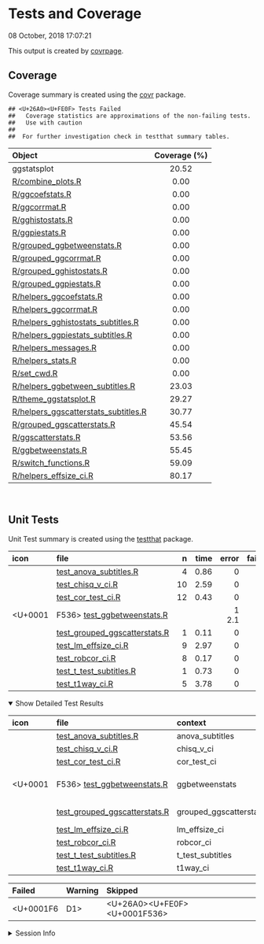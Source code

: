 Tests and Coverage
================
08 October, 2018 17:07:21

This output is created by
[covrpage](https://github.com/yonicd/covrpage).

## Coverage

Coverage summary is created using the
[covr](https://github.com/r-lib/covr) package.

    ## <U+26A0><U+FE0F> Tests Failed
    ##   Coverage statistics are approximations of the non-failing tests.
    ##   Use with caution
    ## 
    ##  For further investigation check in testthat summary tables.

| Object                                                                            | Coverage (%) |
| :-------------------------------------------------------------------------------- | :----------: |
| ggstatsplot                                                                       |    20.52     |
| [R/combine\_plots.R](../R/combine_plots.R)                                        |     0.00     |
| [R/ggcoefstats.R](../R/ggcoefstats.R)                                             |     0.00     |
| [R/ggcorrmat.R](../R/ggcorrmat.R)                                                 |     0.00     |
| [R/gghistostats.R](../R/gghistostats.R)                                           |     0.00     |
| [R/ggpiestats.R](../R/ggpiestats.R)                                               |     0.00     |
| [R/grouped\_ggbetweenstats.R](../R/grouped_ggbetweenstats.R)                      |     0.00     |
| [R/grouped\_ggcorrmat.R](../R/grouped_ggcorrmat.R)                                |     0.00     |
| [R/grouped\_gghistostats.R](../R/grouped_gghistostats.R)                          |     0.00     |
| [R/grouped\_ggpiestats.R](../R/grouped_ggpiestats.R)                              |     0.00     |
| [R/helpers\_ggcoefstats.R](../R/helpers_ggcoefstats.R)                            |     0.00     |
| [R/helpers\_ggcorrmat.R](../R/helpers_ggcorrmat.R)                                |     0.00     |
| [R/helpers\_gghistostats\_subtitles.R](../R/helpers_gghistostats_subtitles.R)     |     0.00     |
| [R/helpers\_ggpiestats\_subtitles.R](../R/helpers_ggpiestats_subtitles.R)         |     0.00     |
| [R/helpers\_messages.R](../R/helpers_messages.R)                                  |     0.00     |
| [R/helpers\_stats.R](../R/helpers_stats.R)                                        |     0.00     |
| [R/set\_cwd.R](../R/set_cwd.R)                                                    |     0.00     |
| [R/helpers\_ggbetween\_subtitles.R](../R/helpers_ggbetween_subtitles.R)           |    23.03     |
| [R/theme\_ggstatsplot.R](../R/theme_ggstatsplot.R)                                |    29.27     |
| [R/helpers\_ggscatterstats\_subtitles.R](../R/helpers_ggscatterstats_subtitles.R) |    30.77     |
| [R/grouped\_ggscatterstats.R](../R/grouped_ggscatterstats.R)                      |    45.54     |
| [R/ggscatterstats.R](../R/ggscatterstats.R)                                       |    53.56     |
| [R/ggbetweenstats.R](../R/ggbetweenstats.R)                                       |    55.45     |
| [R/switch\_functions.R](../R/switch_functions.R)                                  |    59.09     |
| [R/helpers\_effsize\_ci.R](../R/helpers_effsize_ci.R)                             |    80.17     |

<br>

## Unit Tests

Unit Test summary is created using the
[testthat](https://github.com/r-lib/testthat)
package.

| icon     | file                                                                      |  n | time | error | failed | skipped | warning |
| :------- | :------------------------------------------------------------------------ | -: | ---: | ----: | -----: | ------: | ------: |
|          | [test\_anova\_subtitles.R](testthat/test_anova_subtitles.R)               |  4 | 0.86 |     0 |      0 |       0 |       0 |
|          | [test\_chisq\_v\_ci.R](testthat/test_chisq_v_ci.R)                        | 10 | 2.59 |     0 |      0 |       0 |       0 |
|          | [test\_cor\_test\_ci.R](testthat/test_cor_test_ci.R)                      | 12 | 0.43 |     0 |      0 |       0 |       0 |
| \<U+0001 | F536\> [test\_ggbetweenstats.R](testthat/test_ggbetweenstats.R)           |    |      | 1 2.1 |    3 0 |       0 |     1 0 |
|          | [test\_grouped\_ggscatterstats.R](testthat/test_grouped_ggscatterstats.R) |  1 | 0.11 |     0 |      0 |       0 |       0 |
|          | [test\_lm\_effsize\_ci.R](testthat/test_lm_effsize_ci.R)                  |  9 | 2.97 |     0 |      0 |       0 |       0 |
|          | [test\_robcor\_ci.R](testthat/test_robcor_ci.R)                           |  8 | 0.17 |     0 |      0 |       0 |       0 |
|          | [test\_t\_test\_subtitles.R](testthat/test_t_test_subtitles.R)            |  1 | 0.73 |     0 |      0 |       0 |       0 |
|          | [test\_t1way\_ci.R](testthat/test_t1way_ci.R)                             |  5 | 3.78 |     0 |      0 |       0 |       0 |

<details open>

<summary> Show Detailed Test Results
</summary>

| icon     | file                                                                             | context                 | test                          | status |    n |       time |
| :------- | :------------------------------------------------------------------------------- | :---------------------- | :---------------------------- | :----- | ---: | ---------: |
|          | [test\_anova\_subtitles.R](testthat/test_anova_subtitles.R#L32_L35)              | anova\_subtitles        | anova subtitles work          | PASS   |    4 |       0.86 |
|          | [test\_chisq\_v\_ci.R](testthat/test_chisq_v_ci.R#L45_L49)                       | chisq\_v\_ci            | chisq\_v\_ci works            | PASS   |   10 |       2.59 |
|          | [test\_cor\_test\_ci.R](testthat/test_cor_test_ci.R#L45_L49)                     | cor\_test\_ci           | cor\_test\_ci works           | PASS   |   12 |       0.43 |
| \<U+0001 | F536\> [test\_ggbetweenstats.R](testthat/test_ggbetweenstats.R#L17_L20)          | ggbetweenstats          | ggbetweenstats works          |        | SKIP | PED 1 2.13 |
|          | [test\_grouped\_ggscatterstats.R](testthat/test_grouped_ggscatterstats.R#L9_L17) | grouped\_ggscatterstats | grouped\_ggscatterstats works | PASS   |    1 |       0.11 |
|          | [test\_lm\_effsize\_ci.R](testthat/test_lm_effsize_ci.R#L67_L71)                 | lm\_effsize\_ci         | lm\_effsize\_ci works         | PASS   |    9 |       2.97 |
|          | [test\_robcor\_ci.R](testthat/test_robcor_ci.R#L39_L43)                          | robcor\_ci              | robcor\_ci works              | PASS   |    8 |       0.17 |
|          | [test\_t\_test\_subtitles.R](testthat/test_t_test_subtitles.R#L43_L47)           | t\_test\_subtitles      | t-test subtitles work         | PASS   |    1 |       0.73 |
|          | [test\_t1way\_ci.R](testthat/test_t1way_ci.R#L58)                                | t1way\_ci               | t1way\_ci works               | PASS   |    5 |       3.78 |

| Failed     | Warning | Skipped                             |
| :--------- | :------ | :---------------------------------- |
| \<U+0001F6 | D1\>    | \<U+26A0\>\<U+FE0F\> \<U+0001F536\> |

</details>

<details>

<summary> Session Info </summary>

| Field    | Value                            |
| :------- | :------------------------------- |
| Version  | R version 3.5.1 (2018-07-02)     |
| Platform | x86\_64-w64-mingw32/x64 (64-bit) |
| Running  | Windows \>= 8 x64 (build 9200)   |
| Language | English\_United States           |
| Timezone | America/New\_York                |

| Package  | Version    |
| :------- | :--------- |
| testthat | 2.0.0      |
| covr     | 3.2.0.9000 |
| covrpage | 0.0.60     |

</details>

<!--- Final Status : skipped/warning --->

